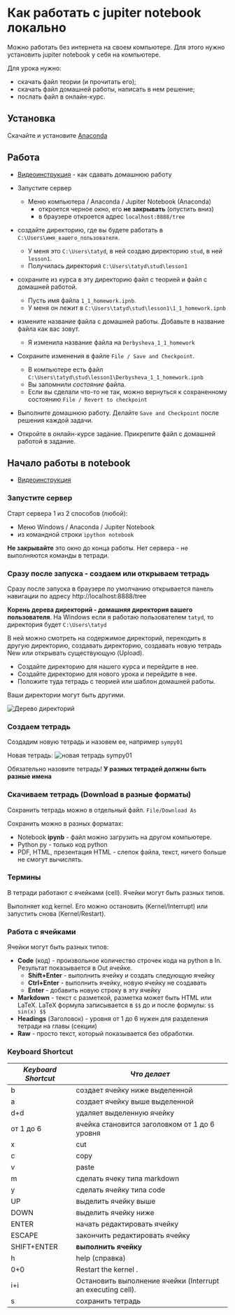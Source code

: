 # Как работать с jupiter notebook локально

Можно работать без интернета на своем компьютере. 
Для этого нужно установить jupiter notebook у себя на компьютере.

Для урока нужно:

* скачать файл теории (и прочитать его);
* скачать файл домашней работы, написать в нем решение;
* послать файл в онлайн-курс.

## Установка

Скачайте и установите [Anaconda](https://www.anaconda.com/products/individual)

## Работа

* [Видеоинструкция](https://youtu.be/i-m-4wiBSIo) - как сдавать домашнюю работу

* Запустите сервер
    * Меню компьютера / Anaconda / Jupiter Notebook (Anaconda)
        * откроется черное окно, его **не закрывать** (опустить вниз)
        * в браузере откроется адрес `localhost:8888/tree`
* создайте директорию, где вы будете работать в `C:\Users\имя_вашего_пользователя`. 
    * У меня это `C:\Users\tatyd`, в ней создаю директорию `stud`, в ней `lesson1`.
    * Получилась директория `C:\Users\tatyd\stud\lesson1`
* сохраните из курса в эту директорию файл с теорией и файл с домашней работой.
    * Пусть имя файла `1_1_homework.ipnb`. 
    * У меня он лежит в `C:\Users\tatyd\stud\lesson1\1_1_homework.ipnb`
* измените название файла с домашней работы. Добавьте в название файла как вас зовут.
    * Я изменила название файла на `Derbysheva_1_1_homework`
* Сохраните изменения в файле `File / Save and Checkpoint`.
    * В компьютере есть файл `C:\Users\tatyd\stud\lesson1\Derbysheva_1_1_homework.ipnb`
    * Вы запомнили *состояние* файла. 
    * Если вы сделали что-то не так, можно вернуться к сохраненному состоянию `File / Revert to checkpoint`
* Выполните домашнюю работу. Делайте `Save and Checkpoint` после решения каждой задачи.
* Откройте в онлайн-курсе задание. Прикрепите файл с домашней работой в задание.

## Начало работы в notebook

* [Видеоинструкция](https://www.youtube.com/watch?v=p97ttk7EeCY&list=PLc262Y9PqhEwIBGj_T4G-TXsvzVQWv4vj&index=3)

### Запустите сервер

Старт сервера 1 из 2 способов (любой):

* Меню Windows / Anaconda / Jupiter Notebook
* из командной строки `ipython notebook`

**Не закрывайте** это окно до конца работы. Нет сервера - не выполняются команды в тетради.

### Сразу после запуска - создаем или открываем тетрадь

Сразу после запуска в браузере по умолчанию открывается панель навигации по адресу http://localhost:8888/tree

**Корень дерева директорий - домашняя директория вашего пользователя**. На Windows если я работаю пользователем `tatyd`, то директория будет `C:\Users\tatyd`

В ней можно смотреть на содержимое директорий, переходить в другую директорию, создавать директорию, создавать новую тетрадь New или открывать существующую (Upload).

* Создайте директорию для нашего курса и перейдите в нее.
* Создайте директорию для нового урока и перейдите в нее.
* Положите туда тетрадь с теорией или шаблон домашней работы.

Ваши директории могут быть другими.

![Дерево директорий](http://acm.mipt.ru/twiki/pub/Cintro/PythonNotebook/navigator.png)

### Создаем тетрадь

Создадим новую тетрадь и назовем ее, например `sympy01`

Новая тетрадь:
![новая тетрадь sympy01](http://acm.mipt.ru/twiki/pub/Cintro/PythonNotebook/notebook_empty.png)

Обязательно назовите тетрадь! **У разных тетрадей должны быть разные имена**

### Скачиваем тетрадь (Download в разные форматы)

Сохранить тетрадь можно в отдельный файл. `File/Download As`

Сохранить можно в разных форматах:

* Notebook **ipynb** - файл можно загрузить на другом компьютере.
* Python py - только код python
* PDF, HTML, презентация HTML - слепок файла, текст, ничего больше не смогут вычислять.

### Термины

В тетради работают с ячейками (cell). Ячейки могут быть разных типов.

Выполняет код kernel. Его можно остановить (Kernel/Interrupt) или запустить снова (Kernel/Restart).

### Работа с ячейками

Ячейки могут быть разных типов:

* **Code** (код) - произвольное количество строчек кода на python в In. Результат показывается в Out ячейке.
    * **Shift+Enter** - выполнить ячейку и создать следующую ячейку
    * **Ctrl+Enter** - выполнить ячейку, новую ячейку не создавать
    * **Enter** - добавить новую строку в эту ячейку
* **Markdown** - текст с разметкой, разметка может быть HTML или LaTeX. LaTeX формула записывается в `$$` до и после формулы: `$$ sin(x) $$`
* **Headings** (Заголовок) - уровня от 1 до 6 нужен для разделения тетради на главы (секции)
* **Raw** - просто текст, который показывается без обработки.

### Keyboard Shortcut

| *Keyboard Shortcut* | *Что делает* |
|----|--------|
| b  | создает ячейку ниже выделенной  | 
| a  | создает ячейку выше выделенной  | 
| d+d | удаляет выделенную ячейку  | 
| от 1 до 6  | ячейка становится заголовком от 1 до 6 уровня  | 
| x | cut  | 
| c | copy  | 
| v  | paste  | 
| m  | сделать ячеку типа markdown  | 
| y  | сделать ячейку типа code  | 
| UP  | выделить ячейку выше  | 
| DOWN  | выделить ячейку ниже  | 
| ENTER  | начать редактировать ячейку | 
| ESCAPE  | закончить редактировать ячейку | 
| SHIFT+ENTER  | **выполнить ячейку** | 
| h  | help (справка) | 
| 0+0  | Restart the kernel . | 
| i+i  | Остановить выполнение ячейки (Interrupt an executing cell). | 
| s  | сохранить тетрадь  | 
